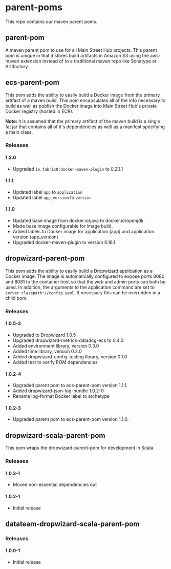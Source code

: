 # parent-poms
This repo contains our maven parent poms.

## parent-pom
A maven parent pom to use for all Main Street Hub projects.  This parent pom
is unique in that it stores build artifacts in Amazon S3 using the aws-maven
extension instead of to a traditional maven repo like Sonatype or Artifactory.

## ecs-parent-pom
This pom adds the ability to easily build a Docker image from the primary
artifact of a maven build.  This pom encapsulates all of the info necessary to
build as well as publish the Docker image into Main Street Hub's private Docker
registry (hosted in ECR).

**Note:** it is assumed that the primary artifact of the maven build is a single
fat jar that contains all of it's dependencies as well as a manifest specifying
a main class.

### Releases

#### 1.2.0
* Upgraded `io.fabric8:docker-maven-plugin` to 0.20.1

#### 1.1.1
* Updated label `app` to `application`
* Updated label `app_version` to `version`

#### 1.1.0

* Updated base image from docker.io/java to docker.io/openjdk.
* Made base image configurable for image build.
* Added labels to Docker image for application (app) and application version (app_version)
* Upgraded docker-maven-plugin to version 0.18.1

## dropwizard-parent-pom
This pom adds the ability to easily build a Dropwizard application as a Docker
image.  The image is automatically configured to expose ports 8080 and 8081 to
the container host so that the web and admin ports can both be used.  In
addition, the arguments to the application command are set to
`server classpath://config.yaml`.  If necessary this can be overridden in a
child pom.

### Releases

#### 1.0.5-3

* Upgraded to Dropwizard 1.0.5
* Upgraded dropwizard-metrics-datadog-ecs to 0.4.0
* Added environment library, version 0.3.0
* Added time library, version 0.2.0
* Added dropwizard-config-testing library, version 0.1.0
* Added test to verify POM dependencies

#### 1.0.2-4

* Upgraded parent pom to ecs-parent-pom version 1.1.1.
* Added dropwizard-json-log-bundle 1.0.2-0
* Rename log-format Docker label to archetype

#### 1.0.2-3

* Upgraded parent pom to ecs-parent-pom version 1.1.0.

## dropwizard-scala-parent-pom
This pom wraps the dropwizard-parent-pom for development in Scala

### Releases

#### 1.0.3-1
* Moved non-essential dependencies out

#### 1.0.2-1
* Initial release

## datateam-dropwizard-scala-parent-pom

### Releases

#### 1.0.0-1
* Initial release
